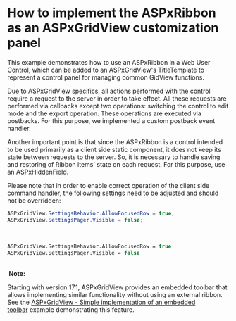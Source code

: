 # How to implement the ASPxRibbon as an ASPxGridView customization panel


<p>This example demonstrates how to use an ASPxRibbon in a Web User Control, which can be added to an ASPxGridView's TitleTemplate to represent a control panel for managing common GidView functions.</p>
<p>Due to ASPxGridView specifics, all actions performed with the control require a request to the server in order to take effect. All these requests are performed via callbacks except two operations: switching the control to edit mode and the export operation. These operations are executed via postbacks. For this purpose, we implemented a custom postback event handler.</p>
<p>Another important point is that since the ASPxRibbon is a control intended to be used primarily as a client side static component, it does not keep its state between requests to the server. So, it is necessary to handle saving and restoring of Ribbon items' state on each request. For this purpose, use an ASPxHiddenField.</p>
<p>Please note that in order to enable correct operation of the client side command handler, the following settings need to be adjusted and should not be overridden:</p>


```cs
ASPxGridView.SettingsBehavior.AllowFocusedRow = true;
ASPxGridView.SettingsPager.Visible = false;
```


<p> </p>


```vb
ASPxGridView.SettingsBehavior.AllowFocusedRow = true
ASPxGridView.SettingsPager.Visible = false 

```


<p><strong><br> Note:</strong></p>
<p>Starting with version 17.1, ASPxGridView provides an embedded toolbar that allows implementing similar functionality without using an external ribbon. See the <a href="https://www.devexpress.com/Support/Center/p/T552217">ASPxGridView - Simple implementation of an embedded toolbar</a> example demonstrating this feature. </p>

<br/>


